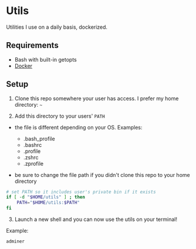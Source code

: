 # Utils

Utilities I use on a daily basis, dockerized.

## Requirements

- Bash with built-in getopts
- [Docker](https://docs.docker.com/get-docker/)

## Setup

1. Clone this repo somewhere your user has access. I prefer my home directory: `~`

2. Add this directory to your users' `PATH`

* the file is different depending on your OS. Examples:
    - .bash_profile
    - .bashrc
    - .profile
    - .zshrc
    - .zprofile

* be sure to change the file path if you didn't clone this repo to your home directory

```bash
# set PATH so it includes user's private bin if it exists
if [ -d "$HOME/utils" ] ; then
    PATH="$HOME/utils:$PATH"
fi
```

3. Launch a new shell and you can now use the utils on your terminal!

Example:

```
adminer
```

